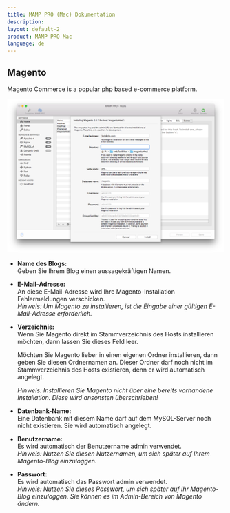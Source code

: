 ```yaml
---
title: MAMP PRO (Mac) Dokumentation
description: 
layout: default-2
product: MAMP PRO Mac
language: de
---
```


## Magento

Magento Commerce is a popular php based e-commerce platform.

![MAMP](Magento.png)


*  **Name des Blogs:**  
   Geben Sie Ihrem Blog einen aussagekräftigen Namen.

*  **E-Mail-Adresse:**  
   An diese E-Mail-Adresse wird Ihre Magento-Installation Fehlermeldungen verschicken.  
   *Hinweis: Um Magento zu installieren, ist die Eingabe einer gültigen E-Mail-Adresse erforderlich.*

*  **Verzeichnis:**  
   Wenn Sie Magento direkt im Stammverzeichnis des Hosts installieren möchten, dann lassen Sie dieses Feld leer.

   Möchten Sie Magento lieber in einen eigenen Ordner installieren, dann geben Sie diesen Ordnernamen an. Dieser Ordner    darf noch nicht im Stammverzeichnis des Hosts existieren, denn er wird automatisch angelegt.
   
   *Hinweis: Installieren Sie Magento nicht über eine bereits vorhandene Installation. Diese wird ansonsten überschrieben!*  
*  **Datenbank-Name:**  
   Eine Datenbank mit diesem Name darf auf dem MySQL-Server noch nicht existieren. Sie wird automatisch angelegt.
 
*  **Benutzername:**  
   Es wird automatisch der Benutzername admin verwendet.  
   *Hinweis: Nutzen Sie diesen Nutzernamen, um sich später auf Ihrem Magento-Blog einzuloggen.*  

*  **Passwort:**  
   Es wird automatisch das Passwort admin verwendet.  
   *Hinweis: Nutzen Sie dieses Passwort, um sich später auf Ihr Magento-Blog einzuloggen. Sie können es im Admin-Bereich      von Magento ändern.*




